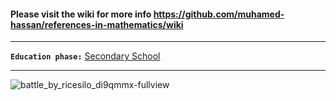 #### Please visit the wiki for more info https://github.com/muhamed-hassan/references-in-mathematics/wiki

***

**`Education phase:`** [Secondary School](https://en.wikipedia.org/wiki/Secondary_school)

***

![battle_by_ricesilo_di9qmmx-fullview](https://github.com/user-attachments/assets/224c672e-d046-4780-beee-6e98aec1f0d8)

